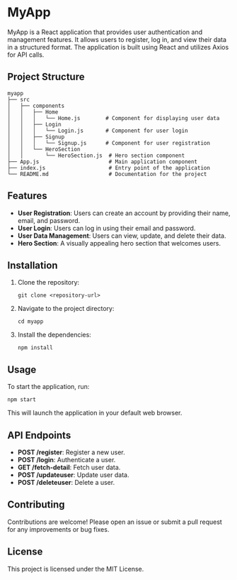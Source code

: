 # MyApp

MyApp is a React application that provides user authentication and management features. It allows users to register, log in, and view their data in a structured format. The application is built using React and utilizes Axios for API calls.

## Project Structure

```
myapp
├── src
│   ├── components
│   │   ├── Home
│   │   │   └── Home.js        # Component for displaying user data
│   │   ├── Login
│   │   │   └── Login.js       # Component for user login
│   │   ├── Signup
│   │   │   └── Signup.js      # Component for user registration
│   │   └── HeroSection
│   │       └── HeroSection.js  # Hero section component
├── App.js                      # Main application component
├── index.js                    # Entry point of the application
└── README.md                   # Documentation for the project
```

## Features

- **User Registration**: Users can create an account by providing their name, email, and password.
- **User Login**: Users can log in using their email and password.
- **User Data Management**: Users can view, update, and delete their data.
- **Hero Section**: A visually appealing hero section that welcomes users.

## Installation

1. Clone the repository:
   ```
   git clone <repository-url>
   ```
2. Navigate to the project directory:
   ```
   cd myapp
   ```
3. Install the dependencies:
   ```
   npm install
   ```

## Usage

To start the application, run:
```
npm start
```
This will launch the application in your default web browser.

## API Endpoints

- **POST /register**: Register a new user.
- **POST /login**: Authenticate a user.
- **GET /fetch-detail**: Fetch user data.
- **POST /updateuser**: Update user data.
- **POST /deleteuser**: Delete a user.

## Contributing

Contributions are welcome! Please open an issue or submit a pull request for any improvements or bug fixes.

## License

This project is licensed under the MIT License.